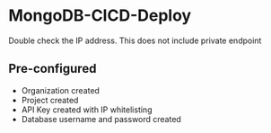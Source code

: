 # MongoDB-CICD-Deploy
Double check the IP address. This does not include private endpoint

## Pre-configured
* Organization created
* Project created
* API Key created with IP whitelisting
* Database username and password created

